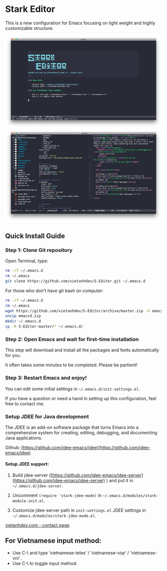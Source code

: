 # Stark Editor
This is a new configuration for Emacs focusing on light weight and highly customizable structure.

![Stark editor](screenshot/screenshot1.png)
![Stark editor](screenshot/screenshot2.png)

## Quick Install Guide

### Step 1: Clone Git repository

Open Terminal, type:

~~~ bash
rm -rf ~/.emacs.d
rm ~/.emacs
git clone https://github.com/vietanhdev/S-Editor.git ~/.emacs.d
~~~

For those who don't have git bash on computer:

~~~bash
rm -rf ~/.emacs.d
rm ~/.emacs
wget https://github.com/vietanhdev/S-Editor/archive/master.zip -O emacsd.zip
unzip emacsd.zip
mkdir ~/.emacs.d
cp -R S-Editor-master/* ~/.emacs.d/
~~~

### Step 2: Open Emacs and wait for first-time installation

This step will download and install all the packages and fonts automatically for you.

It often takes some minutes to be completed. Please be partient!

### Step 3: Restart Emacs and enjoy!

You can edit some initial settings in `~/.emacs.d/init-settings.el`.

If you have a question or need a hand in setting up this configuration, feel free to contact me:

### Setup JDEE for Java development

The JDEE is an add-on software package that turns Emacs into a comprehensive system for creating, editing, debugging, and documenting Java applications.

Github: [https://github.com/jdee-emacs/jdee](https://github.com/jdee-emacs/jdee)

#### Setup JDEE support:

1. Build jdee-server ([https://github.com/jdee-emacs/jdee-server](https://github.com/jdee-emacs/jdee-server) 
) and put it in `~/.emacs.d/jdee-server`.

2. Uncomment `(require 'stark-jdee-mode)` in `~/.emacs.d/modules/stark-module-init.el`.

3. Customize jdee-server path in `init-settings.el` JDEE settings in `~/.emacs.d/modules/stark-jdee-mode.el`.


[vietanhdev.com - contact page](https://vietanhdev.com/contact/).

## For Vietnamese input method:

- Use C-\ and type ‘vietnamese-telex‘ / ‘vietnamese-viqr‘ / ‘vietnamese-vni‘ .
- Use C-\ to toggle input method.
